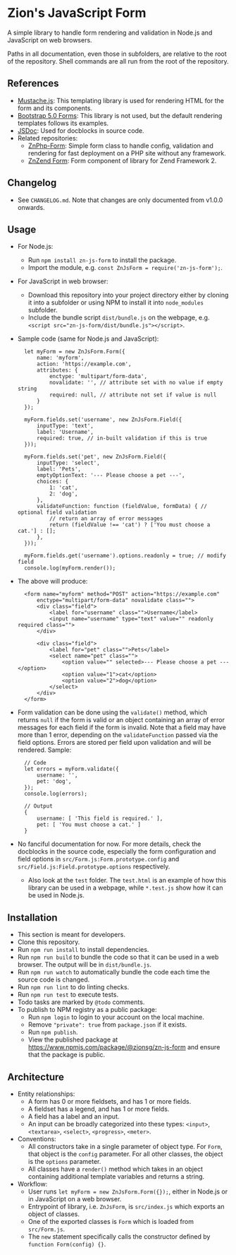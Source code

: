# Zion's JavaScript Form

A simple library to handle form rendering and validation in Node.js and
JavaScript on web browsers.

Paths in all documentation, even those in subfolders, are relative to the root
of the repository. Shell commands are all run from the root of the repository.

## References
- [Mustache.js](https://github.com/janl/mustache.js): This templating library
  is used for rendering HTML for the form and its components.
- [Bootstrap 5.0 Forms](https://getbootstrap.com/docs/5.0/forms/overview/): This
  library is not used, but the default rendering templates follows its examples.
- [JSDoc](https://jsdoc.app): Used for docblocks in source code.
- Related repositories:
    + [ZnPhp-Form](https://github.com/zionsg/ZnPhp-Form):
      Simple form class to handle config, validation and rendering for fast
      deployment on a PHP site without any framework.
    + [ZnZend Form](https://github.com/zionsg/ZnZend/tree/master/src/Form):
      Form component of library for Zend Framework 2.

## Changelog
- See `CHANGELOG.md`. Note that changes are only documented from v1.0.0 onwards.

## Usage
- For Node.js:
    + Run `npm install zn-js-form` to install the package.
    + Import the module, e.g. `const ZnJsForm = require('zn-js-form');`.
- For JavaScript in web browser:
    + Download this repository into your project directory either by cloning
      it into a subfolder or using NPM to install it into `node_modules`
      subfolder.
    + Include the bundle script `dist/bundle.js` on the webpage, e.g.
      `<script src="zn-js-form/dist/bundle.js"></script>`.
- Sample code (same for Node.js and JavaScript):

        let myForm = new ZnJsForm.Form({
            name: 'myform',
            action: 'https://example.com',
            attributes: {
                enctype: 'multipart/form-data',
                novalidate: '', // attribute set with no value if empty string
                required: null, // attribute not set if value is null
            }
        });

        myForm.fields.set('username', new ZnJsForm.Field({
            inputType: 'text',
            label: 'Username',
            required: true, // in-built validation if this is true
        }));

        myForm.fields.set('pet', new ZnJsForm.Field({
            inputType: 'select',
            label: 'Pets',
            emptyOptionText: '--- Please choose a pet ---',
            choices: {
                1: 'cat',
                2: 'dog',
            },
            validateFunction: function (fieldValue, formData) { // optional field validation
                // return an array of error messages
                return (fieldValue !== 'cat') ? ['You must choose a cat.'] : [];
            },
        }));

        myForm.fields.get('username').options.readonly = true; // modify field
        console.log(myForm.render());

- The above will produce:

        <form name="myform" method="POST" action="https://example.com"
            enctype="multipart/form-data" novalidate class="">
            <div class="field">
                <label for="username" class="">Username</label>
                <input name="username" type="text" value="" readonly required class="">
            </div>

            <div class="field">
                <label for="pet" class="">Pets</label>
                <select name="pet" class="">
                    <option value="" selected>--- Please choose a pet ---</option>
                    <option value="1">cat</option>
                    <option value="2">dog</option>
                </select>
            </div>
        </form>

- Form validation can be done using the `validate()` method, which returns
  `null` if the form is valid or an object containing an array of error messages
  for each field if the form is invalid. Note that a field may have more than
  1 error, depending on the `validateFunction` passed via the field options.
  Errors are stored per field upon validation and will be rendered.
  Sample:

        // Code
        let errors = myForm.validate({
            username: '',
            pet: 'dog',
        });
        console.log(errors);

        // Output
        {
            username: [ 'This field is required.' ],
            pet: [ 'You must choose a cat.' ]
        }

- No fanciful documentation for now. For more details, check the docblocks
  in the source code, especially the form configuration and field options in
  `src/Form.js:Form.prototype.config` and `src/Field.js:Field.prototype.options`
  respectively.
    + Also look at the `test` folder. The `test.html` is an example of how
      this library can be used in a webpage, while `*.test.js` show how it can
      be used in Node.js.

## Installation
- This section is meant for developers.
- Clone this repository.
- Run `npm run install` to install dependencies.
- Run `npm run build` to bundle the code so that it can be used
  in a web browser. The output will be in `dist/bundle.js`.
- Run `npm run watch` to automatically bundle the code each time the source
  code is changed.
- Run `npm run lint` to do linting checks.
- Run `npm run test` to execute tests.
- Todo tasks are marked by `@todo` comments.
- To publish to NPM registry as a public package:
    + Run `npm login` to login to your account on the local machine.
    + Remove `"private": true` from `package.json` if it exists.
    + Run `npm publish`.
    + View the published package at https://www.npmjs.com/package/@zionsg/zn-js-form
      and ensure that the package is public.

## Architecture
- Entity relationships:
    + A form has 0 or more fieldsets, and has 1 or more fields.
    + A fieldset has a legend, and has 1 or more fields.
    + A field has a label and an input.
    + An input can be broadly categorized into these types:
      `<input>`, `<textarea>`, `<select>`, `<progress>`, `<meter>`.
- Conventions:
    + All constructors take in a single parameter of object type. For `Form`,
      that object is the `config` parameter. For all other classes, the object
      is the `options` parameter.
    + All classes have a `render()` method which takes in an object containing
      additional template variables and returns a string.
- Workflow:
    + User runs `let myForm = new ZnJsForm.Form({});`,
      either in Node.js or in JavaScript on a web browser.
    + Entrypoint of library, i.e. `ZnJsForm`, is `src/index.js` which exports
      an object of classes.
    + One of the exported classes is `Form` which is loaded from `src/Form.js`.
    + The `new` statement specifically calls the constructor defined by
      `function Form(config) {}`.
